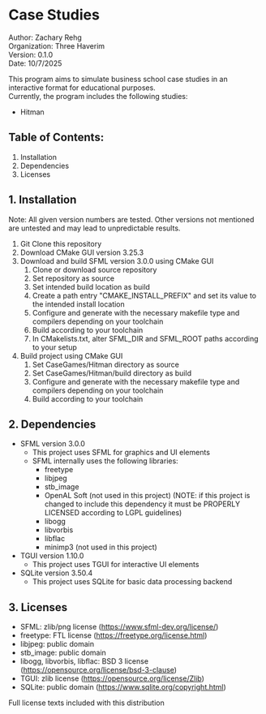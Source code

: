 
# Case Studies

Author: Zachary Rehg  
Organization: Three Haverim  
Version: 0.1.0  
Date: 10/7/2025

This program aims to simulate business school case studies in an interactive format for educational purposes.  
Currently, the program includes the following studies:  
- Hitman

## Table of Contents:

1. Installation
2. Dependencies
3. Licenses

## 1. Installation

Note: All given version numbers are tested. Other versions not mentioned are untested and may lead to unpredictable results.

1. Git Clone this repository
2. Download CMake GUI version 3.25.3
3. Download and build SFML version 3.0.0 using CMake GUI
    1. Clone or download source repository
    2. Set repository as source
    3. Set intended build location as build
    4. Create a path entry "CMAKE_INSTALL_PREFIX" and set its value to the intended install location
    5. Configure and generate with the necessary makefile type and compilers depending on your toolchain
    6. Build according to your toolchain
    7. In CMakelists.txt, alter SFML_DIR and SFML_ROOT paths according to your setup
4. Build project using CMake GUI
    1. Set CaseGames/Hitman directory as source
    2. Set CaseGames/Hitman/build directory as build
    3. Configure and generate with the necessary makefile type and compilers depending on your toolchain
    4. Build according to your toolchain

## 2. Dependencies

- SFML version 3.0.0
    - This project uses SFML for graphics and UI elements
    - SFML internally uses the following libraries:
        - freetype
        - libjpeg
        - stb_image
        - OpenAL Soft (not used in this project) (NOTE: if this project is changed to include this dependency it must be PROPERLY LICENSED according to LGPL guidelines)
        - libogg
        - libvorbis
        - libflac
        - minimp3 (not used in this project)
- TGUI version 1.10.0
    - This project uses TGUI for interactive UI elements
- SQLite version 3.50.4
    - This project uses SQLite for basic data processing backend

## 3. Licenses

- SFML: zlib/png license (https://www.sfml-dev.org/license/)
- freetype: FTL license (https://freetype.org/license.html)
- libjpeg: public domain
- stb_image: public domain
- libogg, libvorbis, libflac: BSD 3 license (https://opensource.org/license/bsd-3-clause)
- TGUI: zlib license (https://opensource.org/license/Zlib)
- SQLite: public domain (https://www.sqlite.org/copyright.html)

Full license texts included with this distribution